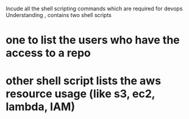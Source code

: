 #####
Incude all the shell scripting commands which are required for devops Understanding , contains two shell scripts 
# one to list the users who have the access to a repo
# other shell script lists the aws resource usage (like s3, ec2, lambda, IAM)
